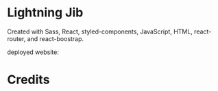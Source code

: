 # Lightning Jib
 Created with Sass, React, styled-components, JavaScript, HTML, react-router, and react-boostrap.
 
 deployed website: 

# Credits

